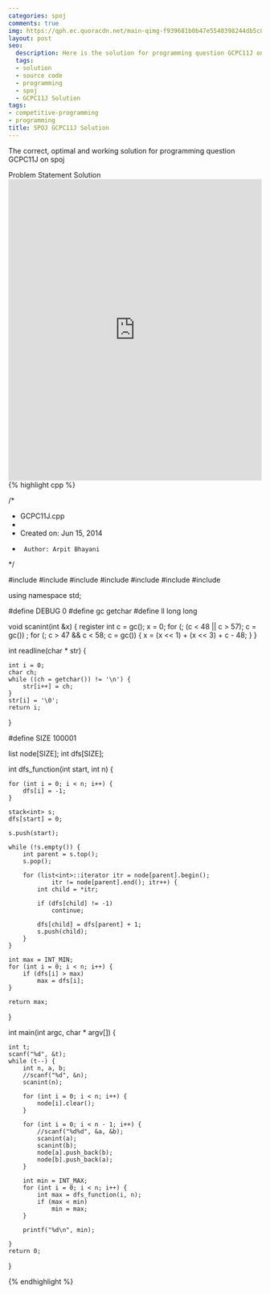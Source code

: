 ```yaml
---
categories: spoj
comments: true
img: https://qph.ec.quoracdn.net/main-qimg-f939681b0b47e5540398244db5c8966f?convert_to_webp=true
layout: post
seo:
  description: Here is the solution for programming question GCPC11J on spoj
  tags:
  - solution
  - source code
  - programming
  - spoj
  - GCPC11J Solution
tags:
- competitive-programming
- programming
title: SPOJ GCPC11J Solution
---
```

The correct, optimal and working solution for programming question GCPC11J on spoj

<div class="ui secondary pointing large menu">
  <a class="grey item" data-tab="problem-statement">
    Problem Statement
  </a>
  <a class="active item grey" data-tab="solution">
    Solution
  </a>
</div>
<div class="ui bottom attached tab" data-tab="problem-statement">
    <iframe src="http://www.spoj.com/problems/GCPC11J/" width="100%" height="600px" style="overflow: scroll; border: none;"></iframe>
</div>
<div class="ui bottom attached active tab" data-tab="solution">
{% highlight cpp %}

/*
 * GCPC11J.cpp
 *
 *  Created on: Jun 15, 2014
 *      Author: Arpit Bhayani
 */

#include <list>
#include <climits>
#include <stack>
#include <cstdio>
#include <cstdlib>
#include <iostream>
#include <vector>

using namespace std;

#define DEBUG 0
#define gc getchar
#define ll long long

void scanint(int &x) {
	register int c = gc();
	x = 0;
	for (; (c < 48 || c > 57); c = gc())
		;
	for (; c > 47 && c < 58; c = gc()) {
		x = (x << 1) + (x << 3) + c - 48;
	}
}

int readline(char * str) {

	int i = 0;
	char ch;
	while ((ch = getchar()) != '\n') {
		str[i++] = ch;
	}
	str[i] = '\0';
	return i;
}

#define SIZE 100001

list<int> node[SIZE];
int dfs[SIZE];

int dfs_function(int start, int n) {

	for (int i = 0; i < n; i++) {
		dfs[i] = -1;
	}

	stack<int> s;
	dfs[start] = 0;

	s.push(start);

	while (!s.empty()) {
		int parent = s.top();
		s.pop();

		for (list<int>::iterator itr = node[parent].begin();
				itr != node[parent].end(); itr++) {
			int child = *itr;

			if (dfs[child] != -1)
				continue;

			dfs[child] = dfs[parent] + 1;
			s.push(child);
		}
	}

	int max = INT_MIN;
	for (int i = 0; i < n; i++) {
		if (dfs[i] > max)
			max = dfs[i];
	}

	return max;

}

int main(int argc, char * argv[]) {

	int t;
	scanf("%d", &t);
	while (t--) {
		int n, a, b;
		//scanf("%d", &n);
		scanint(n);

		for (int i = 0; i < n; i++) {
			node[i].clear();
		}

		for (int i = 0; i < n - 1; i++) {
			//scanf("%d%d", &a, &b);
			scanint(a);
			scanint(b);
			node[a].push_back(b);
			node[b].push_back(a);
		}

		int min = INT_MAX;
		for (int i = 0; i < n; i++) {
			int max = dfs_function(i, n);
			if (max < min)
				min = max;
		}

		printf("%d\n", min);

	}
	return 0;
}


{% endhighlight %}
</div>
